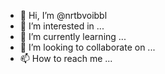 - 👋 Hi, I’m @nrtbvoibbl
- 👀 I’m interested in ...
- 🌱 I’m currently learning ...
- 💞️ I’m looking to collaborate on ...
- 📫 How to reach me ...

<!---
nrtbvoibbl/nrtbvoibbl is a ✨ special ✨ repository because its `README.md` (this file) appears on your GitHub profile.
You can click the Preview link to take a look at your changes.
--->
